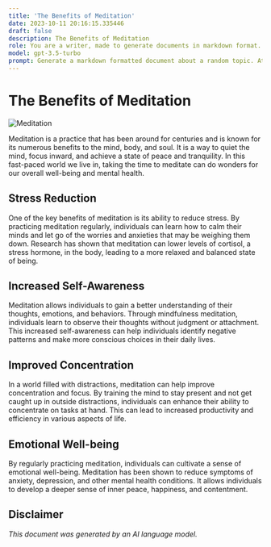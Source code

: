 ```yaml
---
title: 'The Benefits of Meditation'
date: 2023-10-11 20:16:15.335446
draft: false
description: The Benefits of Meditation
role: You are a writer, made to generate documents in markdown format. It is very important that all of the documents you generate are in valid markdown format.
model: gpt-3.5-turbo
prompt: Generate a markdown formatted document about a random topic. At the bottom, include a disclaimer explaining that the document was generated by you. The first line of the document should be the title. Make sure that the entire document is in proper markdown format, using a mix of various tags to make the document visually appealing.
---
```


# The Benefits of Meditation

![Meditation](https://www.example.com/meditation.jpg)

Meditation is a practice that has been around for centuries and is known for its numerous benefits to the mind, body, and soul. It is a way to quiet the mind, focus inward, and achieve a state of peace and tranquility. In this fast-paced world we live in, taking the time to meditate can do wonders for our overall well-being and mental health.

## Stress Reduction

One of the key benefits of meditation is its ability to reduce stress. By practicing meditation regularly, individuals can learn how to calm their minds and let go of the worries and anxieties that may be weighing them down. Research has shown that meditation can lower levels of cortisol, a stress hormone, in the body, leading to a more relaxed and balanced state of being.

## Increased Self-Awareness

Meditation allows individuals to gain a better understanding of their thoughts, emotions, and behaviors. Through mindfulness meditation, individuals learn to observe their thoughts without judgment or attachment. This increased self-awareness can help individuals identify negative patterns and make more conscious choices in their daily lives.

## Improved Concentration

In a world filled with distractions, meditation can help improve concentration and focus. By training the mind to stay present and not get caught up in outside distractions, individuals can enhance their ability to concentrate on tasks at hand. This can lead to increased productivity and efficiency in various aspects of life.

## Emotional Well-being

By regularly practicing meditation, individuals can cultivate a sense of emotional well-being. Meditation has been shown to reduce symptoms of anxiety, depression, and other mental health conditions. It allows individuals to develop a deeper sense of inner peace, happiness, and contentment.

## Disclaimer

*This document was generated by an AI language model.*